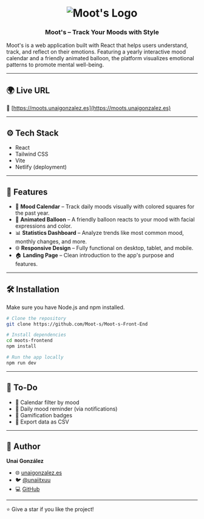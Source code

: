 <h1 align="center">
  <br>
  <img src="https://i.ibb.co/q31b51rD/logo.png" alt="Moot's Logo">
</h1>
<h3 align="center">Moot's – Track Your Moods with Style</h3>

Moot's is a web application built with React that helps users understand, track, and reflect on their emotions. Featuring a yearly interactive mood calendar and a friendly animated balloon, the platform visualizes emotional patterns to promote mental well-being.

---

## 🌍 Live URL

🔗 [https://moots.unaigonzalez.es](https://moots.unaigonzalez.es)

---

## ⚙️ Tech Stack

- React
- Tailwind CSS
- Vite
- Netlify (deployment)

---

## 🧠 Features

- 🎨 **Mood Calendar** – Track daily moods visually with colored squares for the past year.
- 🎈 **Animated Balloon** – A friendly balloon reacts to your mood with facial expressions and color.
- 📊 **Statistics Dashboard** – Analyze trends like most common mood, monthly changes, and more.
- 🌐 **Responsive Design** – Fully functional on desktop, tablet, and mobile.
- 🏠 **Landing Page** – Clean introduction to the app's purpose and features.

---

## 🛠 Installation

Make sure you have Node.js and npm installed.

```bash
# Clone the repository
git clone https://github.com/Moot-s/Moot-s-Front-End

# Install dependencies
cd moots-frontend
npm install

# Run the app locally
npm run dev
```

---

## 📌 To-Do

- 🧭 Calendar filter by mood
- 🔔 Daily mood reminder (via notifications)
- 🧩 Gamification badges
- 💾 Export data as CSV

---

## 👤 Author

**Unai González**

- 🌐 [unaigonzalez.es](https://unaigonzalez.es)
- 🐦 [@unaiitxuu](https://twitter.com/unaiitxuu)
- 💻 [GitHub](https://github.com/unaigonzalezz)

---

⭐️ Give a star if you like the project!